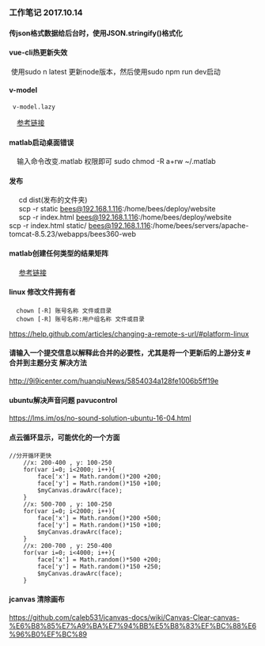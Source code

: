 ### 工作笔记  2017.10.14
   
#### 传json格式数据给后台时，使用JSON.stringify()格式化  
#### vue-cli热更新失效  
  使用sudo n latest 更新node版本，然后使用sudo npm run dev启动
#### v-model
     v-model.lazy
     [参考链接](https://cn.vuejs.org/v2/guide/forms.html#修饰符 "Vue修饰符")
#### matlab启动桌面错误
     输入命令改变.matlab 权限即可 sudo chmod -R a+rw ~/.matlab  
#### 发布
      cd dist(发布的文件夹)  
      scp -r static bees@192.168.1.116:/home/bees/deploy/website  
      scp -r index.html bees@192.168.1.116:/home/bees/deploy/website   
      scp -r index.html static/ bees@192.168.1.116:/home/bees/servers/apache-tomcat-8.5.23/webapps/bees360-web  
#### matlab创建任何类型的结果矩阵
      [参考链接](https://cn.mathworks.com/help/matlab/apiref/mxcreatenumericarray.html "创建矩阵")
#### linux 修改文件拥有者
      chown [-R] 账号名称 文件或目录  
      chown [-R] 账号名称:用户组名称 文件或目录  
https://help.github.com/articles/changing-a-remote-s-url/#platform-linux  
#### 请输入一个提交信息以解释此合并的必要性，尤其是将一个更新后的上游分支 # 合并到主题分支 解决方法
   http://9i9icenter.com/huanqiuNews/5854034a128fe1006b5ff19e
#### ubuntu解决声音问题 pavucontrol
   https://lms.im/os/no-sound-solution-ubuntu-16-04.html  
#### 点云循环显示，可能优化的一个方面  

```
//分开循环更快  
	//x: 200-400 , y: 100-250
	for(var i=0; i<2000; i++){
		face['x'] = Math.random()*200 +200;
		face['y'] = Math.random()*150 +100;
		$myCanvas.drawArc(face);
	}
	//x: 500-700 , y: 100-250
	for(var i=0; i<2000; i++){
		face['x'] = Math.random()*200 +500;
		face['y'] = Math.random()*150 +100;
		$myCanvas.drawArc(face);
	}
	//x: 200-700 , y: 250-400
	for(var i=0; i<4000; i++){
		face['x'] = Math.random()*500 +200;
		face['y'] = Math.random()*150 +250;
		$myCanvas.drawArc(face);
	}
```
#### jcanvas 清除画布
https://github.com/caleb531/jcanvas-docs/wiki/Canvas-Clear-canvas-%E6%B8%85%E7%A9%BA%E7%94%BB%E5%B8%83%EF%BC%88%E6%96%B0%EF%BC%89
